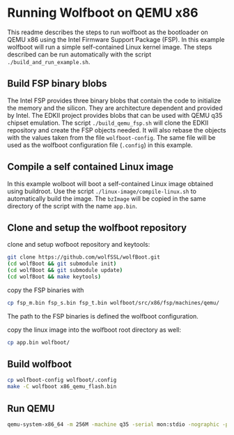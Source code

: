 # Running Wolfboot on QEMU x86

This readme describes the steps to run wolfboot as the bootloader on QEMU x86
using the Intel Firmware Support Package (FSP). In this example wolfboot will run a
simple self-contained Linux kernel image. The steps described can be run
automatically with the script `./build_and_run_example.sh`.

## Build FSP binary blobs

The Intel FSP provides three binary blobs that contain the code to initialize
the memory and the silicon. They are architecture dependent and provided by
Intel. The EDKII project provides blobs that can be used with QEMU q35
chipset emulation. The script `./build_qemu_fsp.sh` will clone the EDKII
repository and create the FSP objects needed. It will also rebase the objects
with the values taken from the file `wolfboot-config`. The same file will be
used as the wolfboot configuration file (`.config`) in this example.

## Compile a self contained Linux image

In this example wolboot will boot a self-contained Linux image obtained using
buildroot. Use the script `./linux-image/compile-linux.sh` to automatically
build the image. The `bzImage` will be copied in the same directory of the
script with the name `app.bin`.

## Clone and setup the wolfboot repository

clone and setup wofboot repository and keytools:
```bash
git clone https://github.com/wolfSSL/wolfBoot.git
(cd wolfBoot && git submodule init)
(cd wolfBoot && git submodule update)
(cd wolfBoot && make keytools)
```
copy the FSP binaries with

```bash
cp fsp_m.bin fsp_s.bin fsp_t.bin wolfboot/src/x86/fsp/machines/qemu/
```
The path to the FSP binaries is defined the wolfboot configuration.

copy the linux image into the wolfboot root directory as well:
```bash
cp app.bin wolfboot/
```

## Build wolfboot
```bash
cp wolfboot-config wolfboot/.config
make -C wolfboot x86_qemu_flash.bin
```

## Run QEMU
```bash
qemu-system-x86_64 -m 256M -machine q35 -serial mon:stdio -nographic -pflash wolfboot/x86_qemu_flash.bin
```
